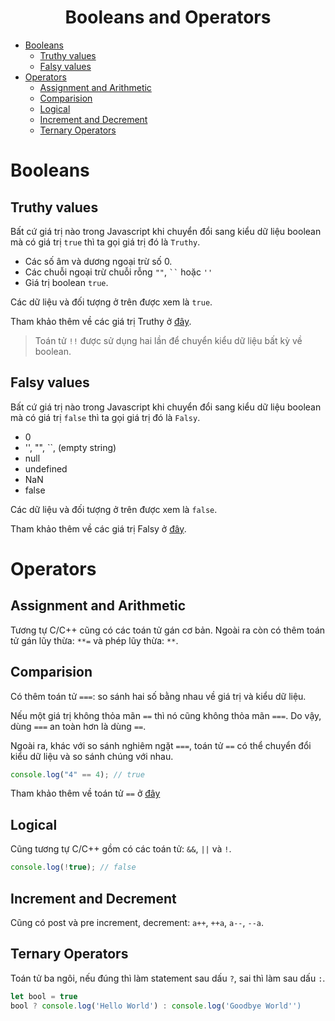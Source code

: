 <link rel='stylesheet' href='../main.css'>

<div class="title">
    <center><h1 class="bigtitle">Booleans and Operators</h1></center>
</div>

- [Booleans](#booleans)
  - [Truthy values](#truthy-values)
  - [Falsy values](#falsy-values)
- [Operators](#operators)
  - [Assignment and Arithmetic](#assignment-and-arithmetic)
  - [Comparision](#comparision)
  - [Logical](#logical)
  - [Increment and Decrement](#increment-and-decrement)
  - [Ternary Operators](#ternary-operators)

# Booleans

## Truthy values

Bất cứ giá trị nào trong Javascript khi chuyển đổi sang kiểu dữ liệu boolean mà có giá trị `true` thì ta gọi giá trị đó là `Truthy`.

- Các số âm và dương ngoại trừ số 0.
- Các chuỗi ngoại trừ chuỗi rỗng `""`, ` `` ` hoặc `''`
- Giá trị boolean `true`.

Các dữ liệu và đối tượng ở trên được xem là `true`.

Tham khảo thêm về các giá trị Truthy ở [đây](https://developer.mozilla.org/en-US/docs/Glossary/Truthy).

> Toán tử `!!` được sử dụng hai lần để chuyển kiểu dữ liệu bất kỳ về boolean.

## Falsy values

Bất cứ giá trị nào trong Javascript khi chuyển đổi sang kiểu dữ liệu boolean mà có giá trị `false` thì ta gọi giá trị đó là `Falsy`.

- 0
- '', "", ``, (empty string)
- null
- undefined
- NaN
- false

Các dữ liệu và đối tượng ở trên được xem là `false`.

Tham khảo thêm về các giá trị Falsy ở [đây](https://developer.mozilla.org/en-US/docs/Glossary/Falsy).

# Operators

## Assignment and Arithmetic

Tương tự C/C++ cũng có các toán tử gán cơ bản.
Ngoài ra còn có thêm toán tử gán lũy thừa: `**=` và phép lũy thừa: `**`.

## Comparision

Có thêm toán tử `===`: so sánh hai số bằng nhau về giá trị và kiểu dữ liệu.

Nếu một giá trị không thỏa mãn `==` thì nó cũng không thỏa mãn `===`. Do vậy, dùng `===` an toàn hơn là dùng `==`.

Ngoài ra, khác với so sánh nghiêm ngặt `===`, toán tử `==` có thể chuyển đổi kiểu dữ liệu và so sánh chúng với nhau.

```js
console.log("4" == 4); // true
```

Tham khảo thêm về toán tử `==` ở [đây](https://developer.mozilla.org/en-US/docs/Web/JavaScript/Reference/Operators/Equality)

## Logical

Cũng tương tự C/C++ gồm có các toán tử: `&&`, `||` và `!`.

```js
console.log(!true); // false
```

## Increment and Decrement

Cũng có post và pre increment, decrement: `a++`, `++a`, `a--`, `--a`.

## Ternary Operators

Toán tử ba ngôi, nếu đúng thì làm statement sau dấu `?`, sai thì làm sau dấu `:`.

```js
let bool = true
bool ? console.log('Hello World') : console.log('Goodbye World'')
```
